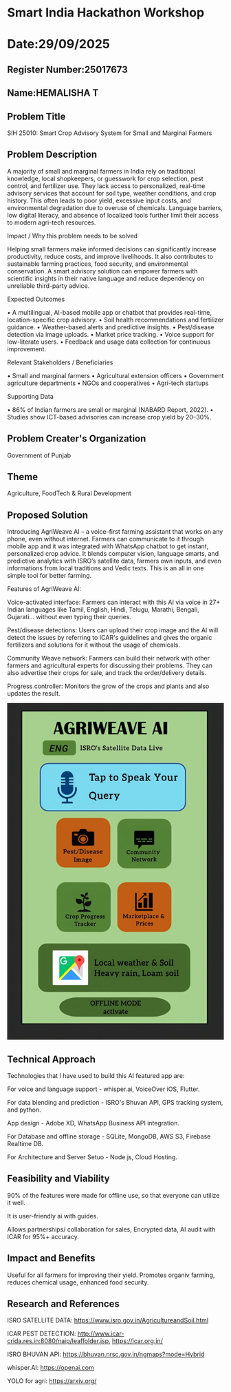 # Smart India Hackathon Workshop
# Date:29/09/2025
## Register Number:25017673
## Name:HEMALISHA T
## Problem Title
SIH 25010: Smart Crop Advisory System for Small and Marginal Farmers
## Problem Description
A majority of small and marginal farmers in India rely on traditional knowledge, local shopkeepers, or guesswork for crop selection, pest control, and fertilizer use. They lack access to personalized, real-time advisory services that account for soil type, weather conditions, and crop history. This often leads to poor yield, excessive input costs, and environmental degradation due to overuse of chemicals. Language barriers, low digital literacy, and absence of localized tools further limit their access to modern agri-tech resources.

Impact / Why this problem needs to be solved

Helping small farmers make informed decisions can significantly increase productivity, reduce costs, and improve livelihoods. It also contributes to sustainable farming practices, food security, and environmental conservation. A smart advisory solution can empower farmers with scientific insights in their native language and reduce dependency on unreliable third-party advice.

Expected Outcomes

• A multilingual, AI-based mobile app or chatbot that provides real-time, location-specific crop advisory.
• Soil health recommendations and fertilizer guidance.
• Weather-based alerts and predictive insights.
• Pest/disease detection via image uploads.
• Market price tracking.
• Voice support for low-literate users.
• Feedback and usage data collection for continuous improvement.

Relevant Stakeholders / Beneficiaries

• Small and marginal farmers
• Agricultural extension officers
• Government agriculture departments
• NGOs and cooperatives
• Agri-tech startups

Supporting Data

• 86% of Indian farmers are small or marginal (NABARD Report, 2022).
• Studies show ICT-based advisories can increase crop yield by 20–30%.

## Problem Creater's Organization
Government of Punjab

## Theme
Agriculture, FoodTech & Rural Development

## Proposed Solution
Introducing AgriWeave AI – a voice-first farming assistant that works on any phone, even without internet. Farmers can communicate to it through mobile app and it was integrated with  WhatsApp chatbot to get instant, personalized crop advice. It blends computer vision, language smarts, and predictive analytics with ISRO’s satellite data, farmers own inputs, and even informations from local traditions and Vedic texts. This is an all in one simple tool for better farming.

Features of AgriWeave AI:

  Voice-activated interface: Farmers can interact with this AI via voice in 27+ Indian languages like Tamil, English, Hindi, Telugu, Marathi, Bengali, Gujarati… without even typing their queries.

  Pest/disease detections: Users can upload their crop image and the AI will detect the issues by referring to ICAR's guidelines and gives the organic fertilizers and solutions for it without the usage of chemicals.
 
  Community Weave network: Farmers can build their network with other farmers and agricultural experts for discussing their problems. They can also advertise their crops for sale, and track the order/delivery details.
 
  Progress controller: Monitors the grow of the crops and plants and also updates the result.

![alt text](SIH-1.jpg)


## Technical Approach
Technologies that I have used to build this AI featured app are:

  For voice and language support - whisper.ai, VoiceOver iOS, Flutter.

  For data blending and prediction - ISRO's Bhuvan API, GPS tracking system, and python.
 
  App design - Adobe XD, WhatsApp Business API integration.
 
  For Database and offline storage - SQLite, MongoDB, AWS S3, Firebase Realtime DB.
 
  For Architecture and Server Setuo - Node.js, Cloud Hosting.


## Feasibility and Viability
90% of the features were made for offline use, so that everyone can utilize it well. 

It is user-friendly ai with guides. 

Allows partnerships/ collaboration for sales, Encrypted data, AI audit with ICAR for 95%+ accuracy.

## Impact and Benefits
Useful for all farmers for improving their yield. Promotes organiv farming, reduces chemical usage, enhanced food security.

## Research and References
ISRO SATELLITE DATA: https://www.isro.gov.in/AgricultureandSoil.html

ICAR PEST DETECTION: http://www.icar-crida.res.in:8080/naip/leaffolder.jsp, https://icar.org.in/

ISRO BHUVAN API:     https://bhuvan.nrsc.gov.in/ngmaps?mode=Hybrid

whisper.AI:          https://openai.com

YOLO for agri:       https://arxiv.org/